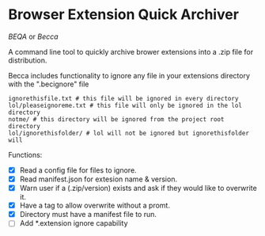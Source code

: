 # Browser Extension Quick Archiver
*BEQA* or *Becca*

A command line tool to quickly archive brower extensions into a .zip file for distribution.

Becca includes functionality to ignore any file in your extensions directory with the ".becignore" file
```
ignorethisfile.txt # this file will be ignored in every directory
lol/pleaseignoreme.txt # this file will only be ignored in the lol directory
notme/ # this directory will be ignored from the project root directory
lol/ignorethisfolder/ # lol will not be ignored but ignorethisfolder will
```

Functions:
 - [x] Read a config file for files to ignore.
 - [x] Read manifest.json for extesion name & version.
 - [x] Warn user if a (.zip/version) exists and ask if they would like to overwrite it.
 - [x] Have a tag to allow overwrite without a promt.
 - [x] Directory must have a manifest file to run.
 - [ ] Add *.extension ignore capability